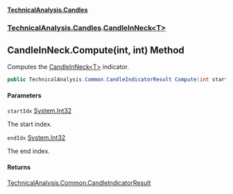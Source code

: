 #### [TechnicalAnalysis.Candles](Atypical.TechnicalAnalysis.Candles.md 'Atypical.TechnicalAnalysis.Candles')
### [TechnicalAnalysis.Candles](Atypical.TechnicalAnalysis.Candles.md#TechnicalAnalysis.Candles 'TechnicalAnalysis.Candles').[CandleInNeck&lt;T&gt;](CandleInNeck_T_.md 'TechnicalAnalysis.Candles.CandleInNeck<T>')

## CandleInNeck<T>.Compute(int, int) Method

Computes the [CandleInNeck&lt;T&gt;](CandleInNeck_T_.md 'TechnicalAnalysis.Candles.CandleInNeck<T>') indicator.

```csharp
public TechnicalAnalysis.Common.CandleIndicatorResult Compute(int startIdx, int endIdx);
```
#### Parameters

<a name='TechnicalAnalysis.Candles.CandleInNeck_T_.Compute(int,int).startIdx'></a>

`startIdx` [System.Int32](https://docs.microsoft.com/en-us/dotnet/api/System.Int32 'System.Int32')

The start index.

<a name='TechnicalAnalysis.Candles.CandleInNeck_T_.Compute(int,int).endIdx'></a>

`endIdx` [System.Int32](https://docs.microsoft.com/en-us/dotnet/api/System.Int32 'System.Int32')

The end index.

#### Returns
[TechnicalAnalysis.Common.CandleIndicatorResult](https://docs.microsoft.com/en-us/dotnet/api/TechnicalAnalysis.Common.CandleIndicatorResult 'TechnicalAnalysis.Common.CandleIndicatorResult')